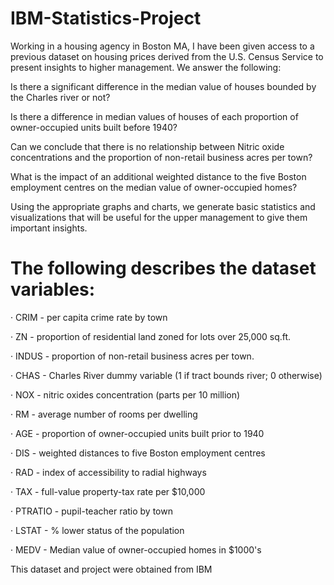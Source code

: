 # IBM-Statistics-Project

Working in a housing agency in Boston MA, I have been given access to a previous dataset on housing prices derived from the U.S. Census Service to present insights to higher management. We answer the following:

Is there a significant difference in the median value of houses bounded by the Charles river or not?

Is there a difference in median values of houses of each proportion of owner-occupied units built before 1940?

Can we conclude that there is no relationship between Nitric oxide concentrations and the proportion of non-retail business acres per town?

What is the impact of an additional weighted distance to the five Boston employment centres on the median value of owner-occupied homes?

Using the appropriate graphs and charts, we generate basic statistics and visualizations that will be useful for the upper management to give them important insights.


# The following describes the dataset variables:

·      CRIM - per capita crime rate by town

·      ZN - proportion of residential land zoned for lots over 25,000 sq.ft.

·      INDUS - proportion of non-retail business acres per town.

·      CHAS - Charles River dummy variable (1 if tract bounds river; 0 otherwise)

·      NOX - nitric oxides concentration (parts per 10 million)

·      RM - average number of rooms per dwelling

·      AGE - proportion of owner-occupied units built prior to 1940

·      DIS - weighted distances to five Boston employment centres

·      RAD - index of accessibility to radial highways

·      TAX - full-value property-tax rate per $10,000

·      PTRATIO - pupil-teacher ratio by town

·      LSTAT - % lower status of the population

·      MEDV - Median value of owner-occupied homes in $1000's

This dataset and project were obtained from IBM
